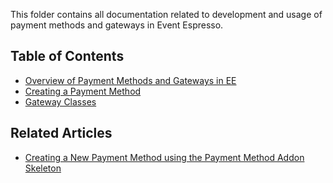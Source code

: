 This folder contains all documentation related to development and usage of payment methods and gateways in Event Espresso.

## Table of Contents

- [Overview of Payment Methods and Gateways in EE](overview-payment-methods-and-gateways.md)
- [Creating a Payment Method](creating-a-payment-method.md)
- [Gateway Classes](gateway-classes.md)

## Related Articles

- [Creating a New Payment Method using the Payment Method Addon Skeleton](https://github.com/eventespresso/event-espresso-core/blob/FET-6935-add-introductory-area-to-each-gateway/docs/D--Addon-API/using-new-payment-method-addon-skeleton.md)
